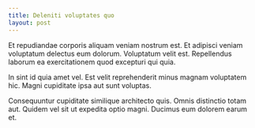 ```yaml
---
title: Deleniti voluptates quo
layout: post
---
```

Et repudiandae corporis aliquam veniam nostrum est. Et adipisci veniam voluptatum delectus eum dolorum. Voluptatum velit est. Repellendus laborum ea exercitationem quod excepturi qui quia.

In sint id quia amet vel. Est velit reprehenderit minus magnam voluptatem hic. Magni cupiditate ipsa aut sunt voluptas.

Consequuntur cupiditate similique architecto quis. Omnis distinctio totam aut. Quidem vel sit ut expedita optio magni. Ducimus eum dolorem earum et.
